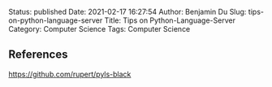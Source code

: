 Status: published
Date: 2021-02-17 16:27:54
Author: Benjamin Du
Slug: tips-on-python-language-server
Title: Tips on Python-Language-Server
Category: Computer Science
Tags: Computer Science


## References 

https://github.com/rupert/pyls-black